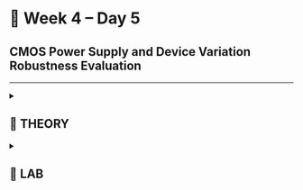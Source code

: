 # 🌙 Week 4 – Day 5  
## CMOS Power Supply and Device Variation Robustness Evaluation

---

<details>
<summary><h2> 🌟 THEORY </h2> </summary>

## 🔹 CMOS Inverter Robustness — Power Supply Variation

*(Static behavior evaluation under varying supply voltages)*

### ⚙️ Simulation Setup

| Parameter | Description |
| --- | --- |
| PMOS Width | 0.975 µm |
| NMOS Width | 0.375 µm |
| Technology Node | 250 nm |
| Initial VDD | 2.5 V |
| Sweep Range | 2.5 V → 0.5 V (step = 0.5 V) |
| Load Capacitance | Same as previous inverter experiments |

- PMOS is made wider to balance NMOS and maintain symmetric transfer.

### 🔹 SPICE Control Script (TCL-style)

```spice
let power_supply = 2.5
let power_supply_variation = 0

dowhile (power_supply_variation < 5)
  alter vdd = power_supply
  dc vin 0 power_supply 0.01
  plot v(out) vs v(in)
  let power_supply = power_supply - 0.5
  let power_supply_variation = power_supply_variation + 1
end
```
Advantages of Lowering VDD

Improved Gain:
```
Av​=ΔVin​ΔVout​​
```

```
	VDD = 2.5 V → Gain ≈ 7.38

  VDD = 0.5 V → Gain ≈ 11.5 (+56%)
```

Reduced Energy Consumption:

```
	E=1/2CVDD2​​
```

Lower VDD → ~96% energy reduction
Ideal for mobile, wearable, IoT devices

❌ Disadvantages of Lowering VDD

Performance degradation: Rise/fall delays increase significantly

Reduced robustness: Noise margin and device matching worsen

At 0.5 V, load capacitor may not fully charge/discharge
```
Aspect	High VDD (2.5 V)	Low VDD (0.5 V)
Gain	7.38	11.5 ↑
Energy	High	96% ↓
Delay	Fast	Slow ×3–4
```
Reliability	Strong	Marginal
🔹 CMOS Inverter Robustness — Device Variation
Sources of Variation

Etching Process: Defines gate/channel/diffusion geometry → W/L variations → ID changes

Oxide Thickness (tox): Affects Cox → affects ID → changes switching threshold and delay

SPICE Simulation Concept

PMOS/NMOS widths swept to extremes

Strong PMOS / Weak NMOS → fast rising edge

Weak PMOS / Strong NMOS → fast falling edge

Example SPICE Loop
```
.param temp=27
.lib "sky130_fd_pr/models/sky130.lib.spice" tt

XM1 out in vdd vdd sky130_fd_pr__pfet_01v8 w=1 l=0.15
XM2 out in 0 0 sky130_fd_pr__nfet_01v8 w=0.36 l=0.15

Cload out 0 50fF
Vdd vdd 0 1.8V
Vin in 0 1.8V

.control
let powersupply = 1.8
alter Vdd = powersupply
let voltagesupplyvariation = 0
dowhile voltagesupplyvariation < 6
  dc Vin 0 1.8 0.01
  let powersupply = powersupply - 0.2
  alter Vdd = powersupply
  let voltagesupplyvariation = voltagesupplyvariation + 1
end
plot dc1.out vs in dc2.out vs in dc3.out vs in dc4.out vs in dc5.out vs in dc6.out vs in xlabel "Vin(V)" ylabel "Vout(V)" title "Inverter VTC vs supply"
.endc
.end
```
🔹 Key Takeaways
Parameter	Observation	Impact
```
Switching Threshold (VM)	0.2 → 1.4 V shift	Acceptable
Noise Margin	0.4 V (High) → 0.3 V (Low)	Within robust range
VTC Shape	Sharp transition maintained	Logic integrity preserved
Functionality	Unaffected	Inverter behaves as ideal logic gate
```
CMOS inverters are intrinsically robust to etching, oxide, and device variation.

</details> <details> <summary><h2> 🌟 LAB </h2> </summary>
🔹 Sky130 Supply Variation Lab

Objective: Verify VDD variation trends using NGSPICE + Sky130 PDK

Setup: Wp/Wn = 2.77, VDD = 1.8 V → decreased 0.2 V per step (6 iterations), Vin 0 → 1.8 V

Procedure Example:

nano day5_inv_supplyvariation_Wp1_Wn036.spice
ngspice day5_inv_supplyvariation_Wp1_Wn036.spice


Observe VTC curves for 1.8, 1.6, 1.4, 1.2, 1.0, 0.8 V

Compute gain: Av = ΔVout / ΔVin
```
VDD (V)	Gain
1.8	7.72
1.6	8.9
1.4	9.3
1.2	9.5
1.0	~7.0
0.8	<7.0
```
Gain rises as VDD decreases until transistor drive weakens

Optimum operation ~1.0–1.2 V
🔹 Sky130 Device Variation Lab

Objective: Verify inverter robustness under Wp/Wn extremes
```

Setup: Wp = 7 µm, Wn = 0.42 µm, L = 0.15 µm, VDD = 1.8 V, Vin sweep 0 → 1.8 V

ngspice inv_device_variation.spice
plot v(out) vs v(in)

```
Observation:

Strong PFET → output holds at VDD longer

Switching threshold ≈ 0.988 V vs ideal 0.9 V → Δ ≈ 80 mV (<5% of VDD)

Conclusion: CMOS inverter remains highly robust even with large device mismatch.

Aspect	Observation	Conclusion
```
Etching Process	Alters W/L	Impacts delay & ID linearly
Oxide Thickness	Alters Cox	Minor impact on ID & threshold
Device Size Sweep	VTC shifts	Logic intact
Sky130 Lab	ΔVM ≈ 80 mV	Very robust
```
</details> 
